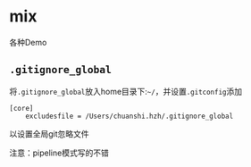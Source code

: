 # mix

各种Demo

## `.gitignore_global`

将`.gitignore_global`放入home目录下:`~/`，并设置`.gitconfig`添加

```shell
[core]
    excludesfile = /Users/chuanshi.hzh/.gitignore_global
```

以设置全局git忽略文件

注意：pipeline模式写的不错
